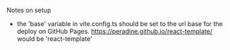 Notes on setup

- the 'base' variable in vite.config.ts should be set to the url base for the deploy on GitHub Pages. https://peradine.github.io/react-template/ would be 'react-template'
